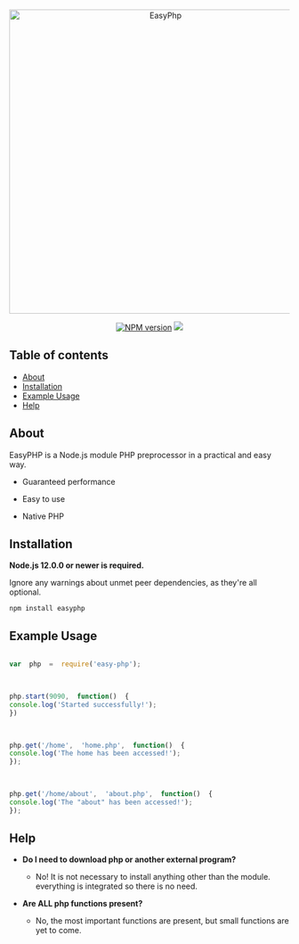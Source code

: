 
<div align="center">
<br/>
<p>
<a  href="https://www.npmjs.com/package/easyphp"><img  src="https://raw.githubusercontent.com/GabrielMota1056/easy-php/main/logo.png"  width="546"  alt="EasyPhp" /></a>
<p>
<a href="https://www.npmjs.com/package/easy-php"> 
<img  src="https://img.shields.io/npm/v/easyphp.svg?maxAge=3600"  alt="NPM version" /></a>  <img src="https://img.shields.io/npm/dt/easyphp.svg">
<br>
</div>

##  Table of contents

-  [About](#about)
-  [Installation](#installation)
-  [Example Usage](#example-usage)
-  [Help](#help)

  

##  About

EasyPHP is a Node.js module PHP preprocessor in a practical and easy way.

  

- Guaranteed performance

- Easy to use

- Native PHP

  

##  Installation

  

**Node.js 12.0.0 or newer is required.**

Ignore any warnings about unmet peer dependencies, as they're all optional.

  

```gml
npm install easyphp
```

  

##  Example Usage

```js

var  php  =  require('easy-php');

  

php.start(9090,  function()  {
console.log('Started successfully!');
})

  

php.get('/home',  'home.php',  function()  {
console.log('The home has been accessed!');
});

  

php.get('/home/about',  'about.php',  function()  {
console.log('The "about" has been accessed!');
});

```

  

##  Help

  

-  **Do I need to download php or another external program?**
	  - No! It is not necessary to install anything other than the module. everything is integrated so there is no need.

-  **Are ALL php functions present?**
	  - No, the most important functions are present, but small functions are yet to come.
